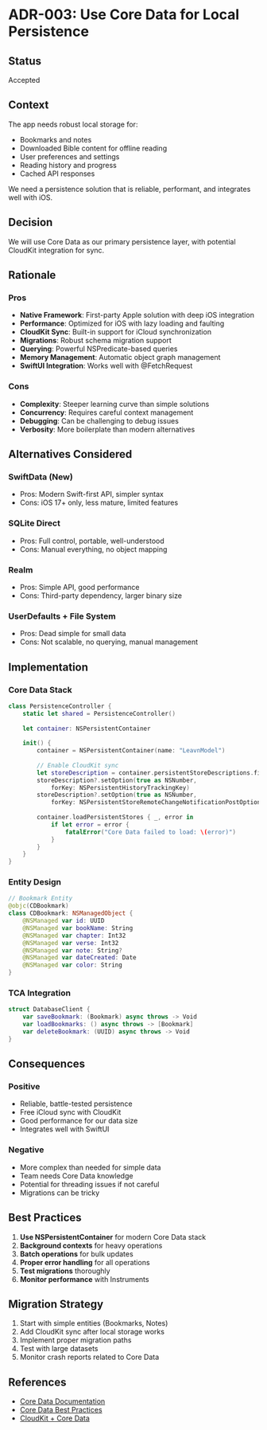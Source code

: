 # ADR-003: Use Core Data for Local Persistence

## Status
Accepted

## Context
The app needs robust local storage for:
- Bookmarks and notes
- Downloaded Bible content for offline reading
- User preferences and settings
- Reading history and progress
- Cached API responses

We need a persistence solution that is reliable, performant, and integrates well with iOS.

## Decision
We will use Core Data as our primary persistence layer, with potential CloudKit integration for sync.

## Rationale

### Pros
- **Native Framework**: First-party Apple solution with deep iOS integration
- **Performance**: Optimized for iOS with lazy loading and faulting
- **CloudKit Sync**: Built-in support for iCloud synchronization
- **Migrations**: Robust schema migration support
- **Querying**: Powerful NSPredicate-based queries
- **Memory Management**: Automatic object graph management
- **SwiftUI Integration**: Works well with @FetchRequest

### Cons
- **Complexity**: Steeper learning curve than simple solutions
- **Concurrency**: Requires careful context management
- **Debugging**: Can be challenging to debug issues
- **Verbosity**: More boilerplate than modern alternatives

## Alternatives Considered

### SwiftData (New)
- Pros: Modern Swift-first API, simpler syntax
- Cons: iOS 17+ only, less mature, limited features

### SQLite Direct
- Pros: Full control, portable, well-understood
- Cons: Manual everything, no object mapping

### Realm
- Pros: Simple API, good performance
- Cons: Third-party dependency, larger binary size

### UserDefaults + File System
- Pros: Dead simple for small data
- Cons: Not scalable, no querying, manual management

## Implementation

### Core Data Stack
```swift
class PersistenceController {
    static let shared = PersistenceController()
    
    let container: NSPersistentContainer
    
    init() {
        container = NSPersistentContainer(name: "LeavnModel")
        
        // Enable CloudKit sync
        let storeDescription = container.persistentStoreDescriptions.first
        storeDescription?.setOption(true as NSNumber, 
            forKey: NSPersistentHistoryTrackingKey)
        storeDescription?.setOption(true as NSNumber,
            forKey: NSPersistentStoreRemoteChangeNotificationPostOptionKey)
        
        container.loadPersistentStores { _, error in
            if let error = error {
                fatalError("Core Data failed to load: \(error)")
            }
        }
    }
}
```

### Entity Design
```swift
// Bookmark Entity
@objc(CDBookmark)
class CDBookmark: NSManagedObject {
    @NSManaged var id: UUID
    @NSManaged var bookName: String
    @NSManaged var chapter: Int32
    @NSManaged var verse: Int32
    @NSManaged var note: String?
    @NSManaged var dateCreated: Date
    @NSManaged var color: String
}
```

### TCA Integration
```swift
struct DatabaseClient {
    var saveBookmark: (Bookmark) async throws -> Void
    var loadBookmarks: () async throws -> [Bookmark]
    var deleteBookmark: (UUID) async throws -> Void
}
```

## Consequences

### Positive
- Reliable, battle-tested persistence
- Free iCloud sync with CloudKit
- Good performance for our data size
- Integrates well with SwiftUI

### Negative
- More complex than needed for simple data
- Team needs Core Data knowledge
- Potential for threading issues if not careful
- Migrations can be tricky

## Best Practices

1. **Use NSPersistentContainer** for modern Core Data stack
2. **Background contexts** for heavy operations
3. **Batch operations** for bulk updates
4. **Proper error handling** for all operations
5. **Test migrations** thoroughly
6. **Monitor performance** with Instruments

## Migration Strategy

1. Start with simple entities (Bookmarks, Notes)
2. Add CloudKit sync after local storage works
3. Implement proper migration paths
4. Test with large datasets
5. Monitor crash reports related to Core Data

## References
- [Core Data Documentation](https://developer.apple.com/documentation/coredata)
- [Core Data Best Practices](https://developer.apple.com/videos/play/wwdc2019/230/)
- [CloudKit + Core Data](https://developer.apple.com/documentation/coredata/mirroring_a_core_data_store_with_cloudkit)